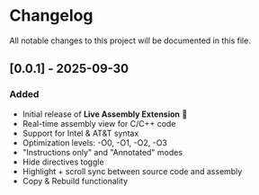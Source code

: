 # Changelog

All notable changes to this project will be documented in this file.

## [0.0.1] - 2025-09-30

### Added

- Initial release of **Live Assembly Extension** 🎉
- Real-time assembly view for C/C++ code
- Support for Intel & AT&T syntax
- Optimization levels: -O0, -O1, -O2, -O3
- "Instructions only" and "Annotated" modes
- Hide directives toggle
- Highlight + scroll sync between source code and assembly
- Copy & Rebuild functionality
